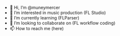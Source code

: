 - 👋 Hi, I’m @muneymercer
- 👀 I’m interested in music production (FL Studio)
- 🌱 I’m currently learning (FLParser)
- 💞️ I’m looking to collaborate on (FL workflow coding)
- 📫 How to reach me (here)

<!---
muneymercer/muneymercer is a ✨ special ✨ repository because its `README.md` (this file) appears on your GitHub profile.
You can click the Preview link to take a look at your changes.
--->
